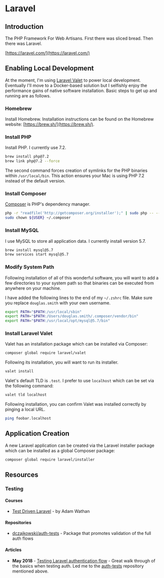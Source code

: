 # Laravel

## Introduction

The PHP Framework For Web Artisans. First there was sliced bread. Then there was Laravel.

[https://laravel.com/](https://laravel.com/)

## Enabling Local Development

At the moment, I'm using [Laravel Valet](https://laravel.com/docs/master/valet) to power local development. Eventually I'll move to a Docker-based solution but I selfishly enjoy the performance gains of native software installation. Basic steps to get up and running are as follows.

### Homebrew

Install Homebrew. Installation instructions can be found on the Homebrew website: [https://brew.sh/](https://brew.sh/).

### Install PHP

Install PHP. I currently use 7.2.

```bash
brew install php@7.2
brew link php@7.2 --force
```

The second command forces creation of symlinks for the PHP binaries within `/usr/local/bin`. This action ensures your Mac is using PHP 7.2 instead of the default version.

### Install Composer

[Composer](https://getcomposer.org/) is PHP's dependency manager.

```bash
php -r "readfile('http://getcomposer.org/installer');" | sudo php -- --install-dir=/usr/local/bin/ --filename=composer
sudo chown ${USER} ~/.composer
```

### Install MySQL

I use MySQL to store all application data. I currently install version 5.7.

```bash
brew install mysql@5.7
brew services start mysql@5.7
```

### Modify System Path

Following installation of all of this wonderful software, you will want to add a few directories to your system path so that binaries can be executed from anywhere on your machine.

I have added the following lines to the end of my `~/.zshrc` file. Make sure you replace `douglas.smith` with your own username.

```bash
export PATH="$PATH:/usr/local/sbin"
export PATH="$PATH:/Users/douglas.smith/.composer/vendor/bin"
export PATH="$PATH:/usr/local/opt/mysql@5.7/bin"
```

### Install Laravel Valet

Valet has an installation package which can be installed via Composer:

```bash
composer global require laravel/valet
```

Following its installation, you will want to run its installer.

```bash
valet install
```

Valet's default TLD is `.test`. I prefer to use `localhost` which can be set via the following command:

```bash
valet tld localhost
```

Following installation, you can confirm Valet was installed correctly by pinging a local URL.

```bash
ping foobar.localhost
```

## Application Creation

A new Laravel application can be created via the Laravel installer package which can be installed as a global Composer package:

```bash
composer global require laravel/installer
```

## Resources

### Testing

#### Courses

* [Test Driven Laravel](https://course.testdrivenlaravel.com/) - by Adam Wathan

#### Repositories

* [dczajkowski/auth-tests](https://github.com/dczajkowski/auth-tests) - Package that promotes validation of the full auth flows

#### Articles

* **May 2018** - [Testing Laravel authentication flow](https://medium.com/@DCzajkowski/testing-laravel-authentication-flow-573ea0a96318%0A) - Great walk through of the basics when testing auth. Led me to the [auth-tests](https://github.com/dczajkowski/auth-tests) repository mentioned above.